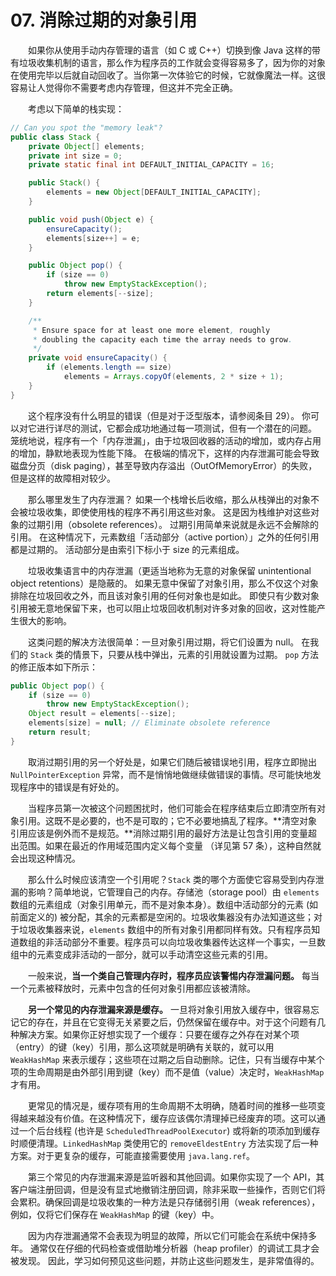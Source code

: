 # 07. 消除过期的对象引用

&emsp;&emsp;如果你从使用手动内存管理的语言（如 C 或 C++）切换到像 Java 这样的带有垃圾收集机制的语言，那么作为程序员的工作就会变得容易多了，因为你的对象在使用完毕以后就自动回收了。当你第一次体验它的时候，它就像魔法一样。这很容易让人觉得你不需要考虑内存管理，但这并不完全正确。

&emsp;&emsp;考虑以下简单的栈实现：

```java
// Can you spot the "memory leak"?
public class Stack {
    private Object[] elements;
    private int size = 0;
    private static final int DEFAULT_INITIAL_CAPACITY = 16;

    public Stack() {
        elements = new Object[DEFAULT_INITIAL_CAPACITY];
    }

    public void push(Object e) {
        ensureCapacity();
        elements[size++] = e;
    }

    public Object pop() {
        if (size == 0)
            throw new EmptyStackException();
        return elements[--size];
    }

    /**
     * Ensure space for at least one more element, roughly
     * doubling the capacity each time the array needs to grow.
     */
    private void ensureCapacity() {
        if (elements.length == size)
            elements = Arrays.copyOf(elements, 2 * size + 1);
    }
}
```

&emsp;&emsp;这个程序没有什么明显的错误（但是对于泛型版本，请参阅条目 29）。 你可以对它进行详尽的测试，它都会成功地通过每一项测试，但有一个潜在的问题。 笼统地说，程序有一个「内存泄漏」，由于垃圾回收器的活动的增加，或内存占用的增加，静默地表现为性能下降。 在极端的情况下，这样的内存泄漏可能会导致磁盘分页（disk paging），甚至导致内存溢出（OutOfMemoryError）的失败，但是这样的故障相对较少。

&emsp;&emsp;那么哪里发生了内存泄漏？ 如果一个栈增长后收缩，那么从栈弹出的对象不会被垃圾收集，即使使用栈的程序不再引用这些对象。 这是因为栈维护对这些对象的过期引用（obsolete references）。 过期引用简单来说就是永远不会解除的引用。 在这种情况下，元素数组「活动部分（active portion）」之外的任何引用都是过期的。 活动部分是由索引下标小于 size 的元素组成。

&emsp;&emsp;垃圾收集语言中的内存泄漏（更适当地称为无意的对象保留 unintentional object retentions）是隐蔽的。 如果无意中保留了对象引用，那么不仅这个对象排除在垃圾回收之外，而且该对象引用的任何对象也是如此。 即使只有少数对象引用被无意地保留下来，也可以阻止垃圾回收机制对许多对象的回收，这对性能产生很大的影响。

&emsp;&emsp;这类问题的解决方法很简单：一旦对象引用过期，将它们设置为 null。 在我们的 `Stack` 类的情景下，只要从栈中弹出，元素的引用就设置为过期。 `pop` 方法的修正版本如下所示：

```java
public Object pop() {
    if (size == 0)
        throw new EmptyStackException();
    Object result = elements[--size];
    elements[size] = null; // Eliminate obsolete reference
    return result;
}
```

&emsp;&emsp;取消过期引用的另一个好处是，如果它们随后被错误地引用，程序立即抛出 `NullPointerException` 异常，而不是悄悄地做继续做错误的事情。尽可能快地发现程序中的错误是有好处的。

&emsp;&emsp;当程序员第一次被这个问题困扰时，他们可能会在程序结束后立即清空所有对象引用。这既不是必要的，也不是可取的；它不必要地搞乱了程序。**清空对象引用应该是例外而不是规范。**消除过期引用的最好方法是让包含引用的变量超出范围。如果在最近的作用域范围内定义每个变量 （详见第 57 条），这种自然就会出现这种情况。

&emsp;&emsp;那么什么时候应该清空一个引用呢？`Stack` 类的哪个方面使它容易受到内存泄漏的影响？简单地说，它管理自己的内存。存储池（storage pool）由 `elements` 数组的元素组成（对象引用单元，而不是对象本身）。数组中活动部分的元素 \(如前面定义的\) 被分配，其余的元素都是空闲的。垃圾收集器没有办法知道这些；对于垃圾收集器来说，`elements` 数组中的所有对象引用都同样有效。只有程序员知道数组的非活动部分不重要。程序员可以向垃圾收集器传达这样一个事实，一旦数组中的元素变成非活动的一部分，就可以手动清空这些元素的引用。

&emsp;&emsp;一般来说，**当一个类自己管理内存时，程序员应该警惕内存泄漏问题。** 每当一个元素被释放时，元素中包含的任何对象引用都应该被清除。

&emsp;&emsp;**另一个常见的内存泄漏来源是缓存。** 一旦将对象引用放入缓存中，很容易忘记它的存在，并且在它变得无关紧要之后，仍然保留在缓存中。对于这个问题有几种解决方案。如果你正好想实现了一个缓存：只要在缓存之外存在对某个项（entry）的键（key）引用，那么这项就是明确有关联的，就可以用 `WeakHashMap` 来表示缓存；这些项在过期之后自动删除。记住，只有当缓存中某个项的生命周期是由外部引用到键（key）而不是值（value）决定时，`WeakHashMap` 才有用。

&emsp;&emsp;更常见的情况是，缓存项有用的生命周期不太明确，随着时间的推移一些项变得越来越没有价值。在这种情况下，缓存应该偶尔清理掉已经废弃的项。这可以通过一个后台线程 \(也许是 `ScheduledThreadPoolExecutor`\) 或将新的项添加到缓存时顺便清理。`LinkedHashMap` 类使用它的 `removeEldestEntry` 方法实现了后一种方案。对于更复杂的缓存，可能直接需要使用 `java.lang.ref`。

&emsp;&emsp;第三个常见的内存泄漏来源是监听器和其他回调。如果你实现了一个 API，其客户端注册回调，但是没有显式地撤销注册回调，除非采取一些操作，否则它们将会累积。确保回调是垃圾收集的一种方法是只存储弱引用（weak references），例如，仅将它们保存在 `WeakHashMap` 的键（key）中。

&emsp;&emsp;因为内存泄漏通常不会表现为明显的故障，所以它们可能会在系统中保持多年。 通常仅在仔细的代码检查或借助堆分析器（heap profiler）的调试工具才会被发现。 因此，学习如何预见这些问题，并防止这些问题发生，是非常值得的。


